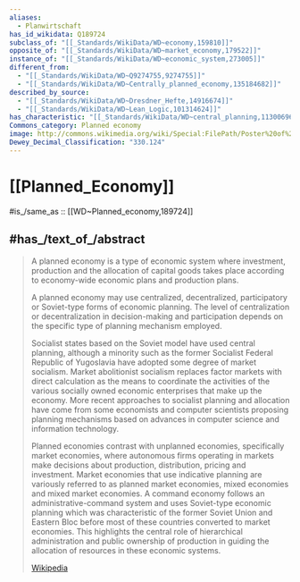 ```yaml
---
aliases:
  - Planwirtschaft
has_id_wikidata: Q189724
subclass_of: "[[_Standards/WikiData/WD~economy,159810]]"
opposite_of: "[[_Standards/WikiData/WD~market_economy,179522]]"
instance_of: "[[_Standards/WikiData/WD~economic_system,273005]]"
different_from:
  - "[[_Standards/WikiData/WD~Q9274755,9274755]]"
  - "[[_Standards/WikiData/WD~Centrally_planned_economy,135184682]]"
described_by_source:
  - "[[_Standards/WikiData/WD~Dresdner_Hefte,14916674]]"
  - "[[_Standards/WikiData/WD~Lean_Logic,101314624]]"
has_characteristic: "[[_Standards/WikiData/WD~central_planning,113006965]]"
Commons_category: Planned economy
image: http://commons.wikimedia.org/wiki/Special:FilePath/Poster%20of%20Azerbaijan%201938.%20Planned%20economy.jpg
Dewey_Decimal_Classification: "330.124"
---
```


# [[Planned_Economy]] 

#is_/same_as :: [[WD~Planned_economy,189724]] 

## #has_/text_of_/abstract 

> A planned economy is a type of economic system where investment, production 
> and the allocation of capital goods takes place 
> according to economy-wide economic plans and production plans. 
> 
> A planned economy may use centralized, decentralized, participatory 
> or Soviet-type forms of economic planning. 
> The level of centralization or decentralization in decision-making and participation 
> depends on the specific type of planning mechanism employed.
>
> Socialist states based on the Soviet model have used central planning, although a minority such as the former Socialist Federal Republic of Yugoslavia have adopted some degree of market socialism. Market abolitionist socialism replaces factor markets with direct calculation as the means to coordinate the activities of the various socially owned economic enterprises that make up the economy. More recent approaches to socialist planning and allocation have come from some economists and computer scientists proposing planning mechanisms based on advances in computer science and information technology.
>
> Planned economies contrast with unplanned economies, specifically market economies, where autonomous firms operating in markets make decisions about production, distribution, pricing and investment. Market economies that use indicative planning are variously referred to as planned market economies, mixed economies and mixed market economies. A command economy follows an administrative-command system and uses Soviet-type economic planning which was characteristic of the former Soviet Union and Eastern Bloc before most of these countries converted to market economies. This highlights the central role of hierarchical administration and public ownership of production in guiding the allocation of resources in these economic systems.
>
> [Wikipedia](https://en.wikipedia.org/wiki/Planned%20economy) 

